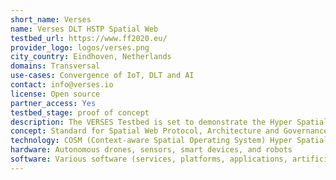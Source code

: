 ```yaml
---
short_name: Verses
name: Verses DLT HSTP Spatial Web
testbed_url: https://www.ff2020.eu/
provider_logo: logos/verses.png
city_country: Eindhoven, Netherlands
domains: Transversal
use-cases: Convergence of IoT, DLT and AI
contact: info@verses.io
license: Open source
partner_access: Yes
testbed_stage: proof of concept
description: The VERSES Testbed is set to demonstrate the Hyper Spatial Modelling Language (HSML) and Hyperspace Transaction Protocol (HSTP) using COSM (Spatial Operating system) that enables interoperable, semantically compatible connections between connected software and hardware and includes specifications for 1) a spatial range query format and response language for requesting data about objects within a dimensional range (spatial, temperature, pressure, motion) and their content; 2) a semantic data ontology schema for describing objects, relations, and actions in a standardized way; 3) a verifiable credentialing and certification method for permissioned create, retrieve, update, and delete (CRUD) access to devices, locations, users, and data; and 4) a human and machine-readable contracting language that enables the expression and automated execution of legal, financial and physical activities.
concept: Standard for Spatial Web Protocol, Architecture and Governance
technology: COSM (Context-aware Spatial Operating System) Hyper Spatial Modelling Language (HSML), Hyperspace Transaction Protocol (HSTP)
hardware: Autonomous drones, sensors, smart devices, and robots
software: Various software (services, platforms, applications, artificial intelligence systems)
---
```

